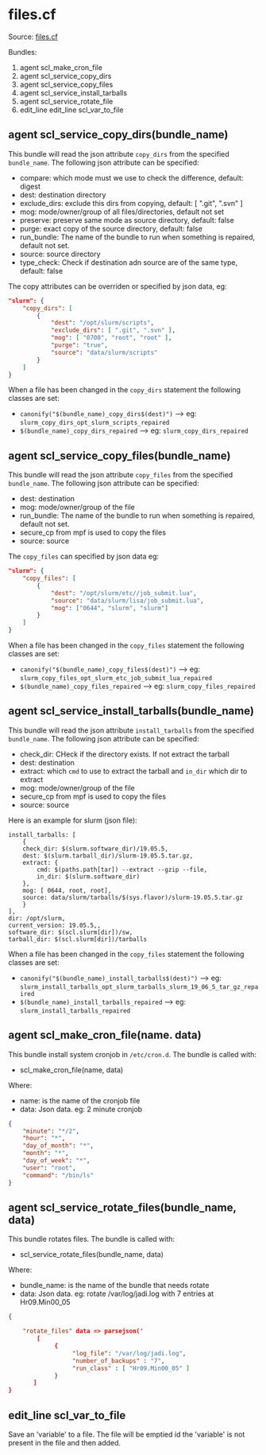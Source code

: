 # files.cf

Source: [files.cf](/masterfiles/lib/scl/files.cf)

Bundles:
 1. agent scl_make_cron_file
 1. agent scl_service_copy_dirs
 1. agent scl_service_copy_files
 1. agent scl_service_install_tarballs
 1. agent scl_service_rotate_file
 1. edit_line edit_line scl_var_to_file

## agent scl_service_copy_dirs(bundle_name)

This bundle will read the json attribute `copy_dirs` from the specified `bundle_name`. The following json
attribute can be specified:
 * compare: which mode must we use to check the difference, default: digest
 * dest: destination directory
 * exclude_dirs:  exclude this dirs from copying, default: [ ".git", ".svn" ]
 * mog: mode/owner/group  of all files/directories, default not set
 * preserve: preserve same mode as source directory, default: false
 * purge: exact copy of the source directory, default: false
 * run_bundle: The name of the bundle to run when something is repaired, default not set.
 * source: source directory
 * type_check:  Check if destination adn source are of the same type, default: false

The  copy attributes can be overriden or specified  by json data, eg:
```json
"slurm": {
    "copy_dirs": [
        {
            "dest": "/opt/slurm/scripts",
            "exclude_dirs": [ ".git", ".svn" ],
            "mog": [ "0700", "root", "root" ],
            "purge": "true",
            "source": "data/slurm/scripts"
        }
    ]
}
```

When a file has been changed in the `copy_dirs` statement the following classes are set:
 * `canonify("$(bundle_name)_copy_dirs$(dest)")` --> eg: `slurm_copy_dirs_opt_slurm_scripts_repaired`
 * `$(bundle_name)_copy_dirs_repaired` --> eg: `slurm_copy_dirs_repaired`


## agent scl_service_copy_files(bundle_name)

This bundle will read the json attribute `copy_files` from the specified `bundle_name`. The following json
attribute can be specified:
 * dest: destination
 * mog: mode/owner/group of the file
 * run_bundle: The name of the bundle to run when something is repaired, default not set.
 * secure_cp from mpf is used to copy the files
 * source: source

The `copy_files` can specified by json data eg:
```json
"slurm": {
    "copy_files": [
        {
            "dest": "/opt/slurm/etc//job_submit.lua",
            "source": "data/slurm/lisa/job_submit.lua",
            "mog": ["0644", "slurm", "slurm"]
        }
    ]
}
```

When a file has been changed in the `copy_files` statement the following classes are set:
 * `canonify("$(bundle_name)_copy_files$(dest)")` --> eg: `slurm_copy_files_opt_slurm_etc_job_submit_lua_repaired`
 * `$(bundle_name)_copy_files_repaired` --> eg: `slurm_copy_files_repaired`

## agent scl_service_install_tarballs(bundle_name)

This bundle will read the json attribute `install_tarballs` from the specified `bundle_name`. The following json
attribute can be specified:
 * check_dir:  CHeck if the directory exists. If not extract the tarball
 * dest:  destination
 * extract:  which `cmd` to use to extract the tarball and `in_dir` which dir to extract
 * mog: mode/owner/group of the file
 * secure_cp from mpf is used to copy the files
 * source: source

Here is an example for slurm (json file):
```#json
install_tarballs: [
    {
    check_dir: $(slurm.software_dir)/19.05.5,
    dest: $(slurm.tarball_dir)/slurm-19.05.5.tar.gz,
    extract: {
        cmd: $(paths.path[tar]) --extract --gzip --file,
        in_dir: $(slurm.software_dir)
    },
    mog: [ 0644, root, root],
    source: data/slurm/tarballs/$(sys.flavor)/slurm-19.05.5.tar.gz
    }
],
dir: /opt/slurm,
current_version: 19.05.5,,
software_dir: $(scl.slurm[dir])/sw,
tarball_dir: $(scl.slurm[dir])/tarballs
```

When a file has been changed in the `copy_files` statement the following classes are set:
 * `canonify("$(bundle_name)_install_tarballs$(dest)")` --> eg: `slurm_install_tarballs_opt_slurm_tarballs_slurm_19_06_5_tar_gz_repaired`
 * `$(bundle_name)_install_tarballs_repaired` --> eg: `slurm_install_tarballs_repaired`

## agent scl_make_cron_file(name. data)

This bundle install system cronjob in `/etc/cron.d`. The bundle is called with:
 * scl_make_cron_file(name, data)

Where:
 * name: is the name of the cronjob file
 * data: Json data. eg: 2 minute cronjob
```json
{
    "minute": "*/2",
    "hour": "*",
    "day_of_month": "*",
    "month": "*",
    "day_of_week": "*",
    "user": "root",
    "command": "/bin/ls"
}
```

## agent scl_service_rotate_files(bundle_name, data)

This bundle rotates files. The bundle is called with:
 * scl_service_rotate_files(bundle_name, data)

Where:
 * bundle_name: is the name of the bundle that needs rotate
 * data: Json data. eg: 
     rotate /var/log/jadi.log with 7 entries at Hr09.Min00_05
```json
{

    "rotate_files" data => parsejson('
        [
             {
                  "log_file": "/var/log/jadi.log",
                  "number_of_backups" : "7",
                  "run_class" : [ "Hr09.Min00_05" ]
             }
       ]
}
```
## edit_line scl_var_to_file

Save an 'variable' to a file.  The file will be emptied id the 'variable' is not
present in the file and then added.

